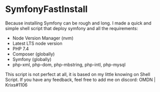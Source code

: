 # SymfonyFastInstall

Because installing Symfony can be rough and long.
I made a quick and simple shell script that deploy symfony and all the requirements:
- Node Version Manager (nvm)
- Latest LTS node version
- PHP 7.4
- Composer (globally)
- Symfony (globally)
- php-xml, php-dom, php-mbstring, php-intl, php-mysql

This script is not perfect at all, it is based on my little knowing on Shell Script.
If you have any feedback, feel free to add me on discord: OMDN | Krixs#1106
